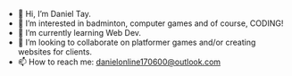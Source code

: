 - 👋 Hi, I’m Daniel Tay.
- 👀 I’m interested in badminton, computer games and of course, CODING!
- 🌱 I’m currently learning Web Dev.
- 💞️ I’m looking to collaborate on platformer games and/or creating websites for clients.
- 📫 How to reach me: danielonline170600@outlook.com

<!---
DanielxDante/DanielxDante is a ✨ special ✨ repository because its `README.md` (this file) appears on your GitHub profile.
You can click the Preview link to take a look at your changes.
--->
